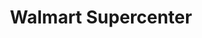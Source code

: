 ---
title: "Walmart Supercenter"
url: /little-rock/walmart-supercenter-bowman-road/
shop: Supermarkt
---